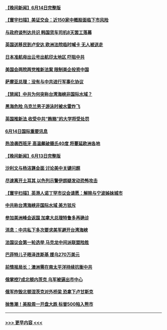 #### [【晚间新闻】6月14日完整版](../pages/prog202/a103455840.md?t=06151751) 
#### [【寰宇扫描】美证交会：近150家中概股面临下市风险](../pages/prog202/a103455854.md?t=06151751) 
#### [与政府谈判达共识 韩国货车司机8天罢工落幕](../pages/prog202/a103455937.md?t=06151751) 
#### [英国送移民到卢安达 欧洲法院临时喊卡 无人被送走](../pages/prog202/a103455888.md?t=06151751) 
#### [日本准航母出云号出航印太地区 吓阻中共](../pages/prog202/a103455834.md?t=06151751) 
#### [美国会两院两党推新法案 限制美企投资中国](../pages/prog202/a103455535.md?t=06151751) 
#### [萨摩亚总理：没有与中共进行军事化协议](../pages/prog202/a103455539.md?t=06151751) 
#### [【禁闻】中共为何突称台湾海峡非国际水域？](../pages/prog202/a103455440.md?t=06151751) 
#### [黑海危险 乌克兰男子游泳时被水雷炸飞](../pages/prog202/a103455263.md?t=06151751) 
#### [英国推新法 收受中共“贿赂”的大学将受处罚](../pages/prog202/a103455269.md?t=06151751) 
#### [6月14日国际重要讯息](../pages/prog202/a103455207.md?t=06151751) 
#### [热浪袭西班牙 高温飙破摄氏40度 将蔓延欧洲各地](../pages/prog202/a103455134.md?t=06151751) 
#### [【晚间新闻】6月13日完整版](../pages/prog202/a103454980.md?t=06151751) 
#### [沙利文与杨洁篪会面 讨论美中关键问题](../pages/prog202/a103454989.md?t=06151751) 
#### [尽速离开土耳其 以色列示警伊朗疑发动恐怖攻击](../pages/prog202/a103455071.md?t=06151751) 
#### [【寰宇扫描】英港人诺丁罕市议会请愿：解除与宁波姊妹城市](../pages/prog202/a103455002.md?t=06151751) 
#### [中共称台湾海峡非国际水域 美方驳斥](../pages/prog202/a103454994.md?t=06151751) 
#### [参加美洲峰会返国 加拿大总理特鲁多再确诊](../pages/prog202/a103455048.md?t=06151751) 
#### [消息：中共私下多次要求美军避开台湾海峡](../pages/prog202/a103454991.md?t=06151751) 
#### [法国议会第一轮选举 马克龙中间派联盟险胜](../pages/prog202/a103454684.md?t=06151751) 
#### [巴菲特儿子晤泽连斯基 援乌270万美元](../pages/prog202/a103454753.md?t=06151751) 
#### [前情报局长：澳洲需在南太平洋持续抗衡中共](../pages/prog202/a103454805.md?t=06151751) 
#### [俄掌控7成北顿内茨克 乌军被逼出市中心](../pages/prog202/a103454706.md?t=06151751) 
#### [俄军炸毁北顿涅茨克对外桥梁 恐拿下卢甘斯克](../pages/prog202/a103454686.md?t=06151751) 
#### [抛售潮！美股周一开盘大跌 标普500陷入熊市](../pages/prog202/a103454619.md?t=06151751) 

----
#### [ >>> 更早内容 <<< ](../indexes/prog202-earlier.md)
